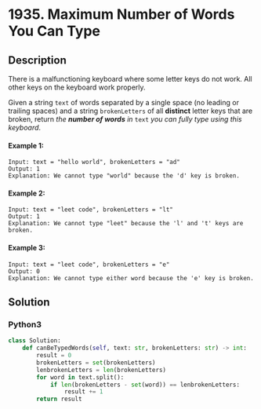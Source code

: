 # 1935. Maximum Number of Words You Can Type


## Description
There is a malfunctioning keyboard where some letter keys do not work. All other keys on the keyboard work properly.

Given a string `text` of words separated by a single space (no leading or trailing spaces) and a string `brokenLetters` of all **distinct** letter keys that are broken, return *the **number of words** in* `text` *you can fully type using this keyboard*.

#### Example 1:
```
Input: text = "hello world", brokenLetters = "ad"
Output: 1
Explanation: We cannot type "world" because the 'd' key is broken.
```

#### Example 2:
```
Input: text = "leet code", brokenLetters = "lt"
Output: 1
Explanation: We cannot type "leet" because the 'l' and 't' keys are broken.
```

#### Example 3:
```
Input: text = "leet code", brokenLetters = "e"
Output: 0
Explanation: We cannot type either word because the 'e' key is broken.
```


## Solution

### Python3
```python
class Solution:
    def canBeTypedWords(self, text: str, brokenLetters: str) -> int:
        result = 0
        brokenLetters = set(brokenLetters)
        lenbrokenLetters = len(brokenLetters)
        for word in text.split():
            if len(brokenLetters - set(word)) == lenbrokenLetters:
                result += 1 
        return result
```
